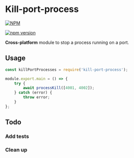 # Kill-port-process

[![NPM](https://nodei.co/npm/kill-port-process.png?compact=true)](https://nodei.co/npm/kill-port-process/)

[![npm version](https://badge.fury.io/js/kill-port-process.svg)](https://badge.fury.io/js/kill-port-process)

**Cross-platform** module to stop a process running on a port.

## Usage

```javascript
const killPortProcesses = require('kill-port-process');

module.export.main = () => {
	try {
		await processKill([4001, 4002]);
	} catch (error) {
		throw error;
	}
};
```

## Todo

### Add tests

### Clean up
